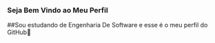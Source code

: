 ### Seja Bem Vindo ao Meu Perfil
##Sou estudando de Engenharia De Software e esse é o meu perfil do GitHub👋
